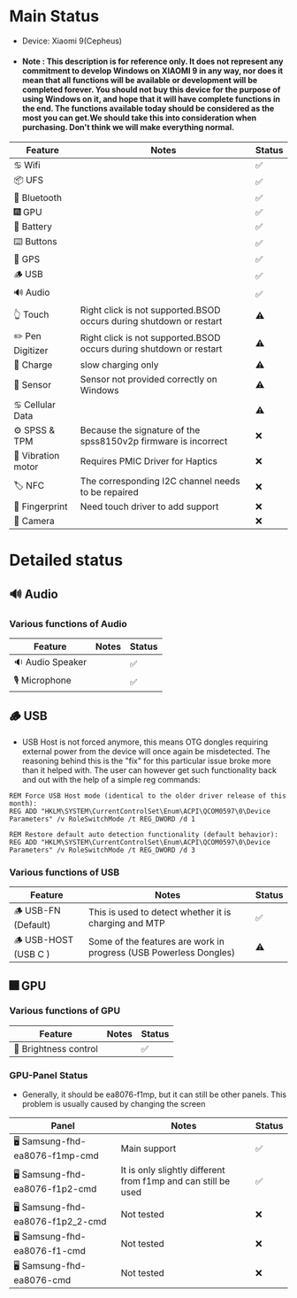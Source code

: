 # Main Status
- Device: Xiaomi 9(Cepheus)
- #### Note : This description is for reference only. It does not represent any commitment to develop Windows on XIAOMI 9 in any way, nor does it mean that all functions will be available or development will be completed forever. You should not buy this device for the purpose of using Windows on it, and hope that it will have complete functions in the end. The functions available today should be considered as the most you can get.We should take this into consideration when purchasing. Don't think we will make everything normal.

| Feature                | Notes                                                                                   | Status         |
|------------------------|-----------------------------------------------------------------------------------------|----------------|
| ♋ Wifi                |                                                                                         | ✅            |
| 📦 UFS                 |                                                                                         | ✅            |
| 🔵 Bluetooth           |                                                                                         | ✅            |
| 🎆 GPU                 |                                                                                         | ✅            |
| 🔋 Battery             |                                                                                         | ✅            |
| ⌨️ Buttons             |                                                                                         | ✅            |
| 📌 GPS                 |                                                                                         | ✅            |
| 🪵 USB                 |                                                                                         | ✅            |
| 🔊 Audio               |                                                                                         | ✅            |
| 👆 Touch               | Right click is not supported.BSOD occurs during shutdown or restart                     | ⚠️            |
| ✏️ Pen Digitizer       | Right click is not supported.BSOD occurs during shutdown or restart                     | ⚠️            |
| 🔌 Charge              | slow charging only                                                                      | ⚠️            |
| 🧭 Sensor              | Sensor not provided correctly on Windows                                                | ⚠️            |
| ♋ Cellular Data       |                                                                                         | ⚠️            |
| ⚙️ SPSS & TPM          | Because the signature of the spss8150v2p firmware is incorrect                          | ❌            |
| 📳 Vibration motor     | Requires PMIC Driver for Haptics                                                        | ❌            |
| 🏷️ NFC                 | The corresponding I2C channel needs to be repaired                                      | ❌            |
| 🧬 Fingerprint         | Need touch driver to add support                                                        | ❌            |
| 📸 Camera              |                                                                                         | ❌            |

# Detailed status

## 🔊 Audio
### Various functions of Audio
| Feature                | Notes                                                                                   | Status         |
|------------------------|-----------------------------------------------------------------------------------------|----------------|
| 🔉 Audio Speaker       |                                                                                         | ✅            |
| 🎙️ Microphone          |                                                                                         | ✅            |

## 🪵 USB
*  USB Host is not forced anymore, this means OTG dongles requiring external power from the device will once again be misdetected. The reasoning behind this is the "fix" for this particular issue broke more than it helped with. The user can however get such functionality back and out with the help of a simple reg commands:
```batch
REM Force USB Host mode (identical to the older driver release of this month):
REG ADD "HKLM\SYSTEM\CurrentControlSet\Enum\ACPI\QCOM0597\0\Device Parameters" /v RoleSwitchMode /t REG_DWORD /d 1
```
```batch
REM Restore default auto detection functionality (default behavior):
REG ADD "HKLM\SYSTEM\CurrentControlSet\Enum\ACPI\QCOM0597\0\Device Parameters" /v RoleSwitchMode /t REG_DWORD /d 3
```

### Various functions of USB
| Feature                | Notes                                                                                   | Status         |
|------------------------|-----------------------------------------------------------------------------------------|----------------|
| 🪵 USB-FN   (Default)  | This is used to detect whether it is charging and MTP	                               | ✅            |
| 🪵 USB-HOST (USB C )   | Some of the features are work in progress (USB Powerless Dongles)                       | ⚠️            |


## 🎆 GPU 
### Various functions of GPU
| Feature                | Notes                                                                                   | Status         |
|------------------------|-----------------------------------------------------------------------------------------|----------------|
| 📲 Brightness control  |                                                                                         | ✅            |

### GPU-Panel Status
* Generally, it should be ea8076-f1mp, but it can still be other panels. This problem is usually caused by changing the screen

| Panel                          | Notes                                                                                   | Status         |
|---------------------------------|----------------------------------------------------------------------------------------|----------------|
| 🖥️ Samsung-fhd-ea8076-f1mp-cmd  | Main support                                                                            | ✅            |
| 🖥️ Samsung-fhd-ea8076-f1p2-cmd  | It is only slightly different from f1mp and can still be used                           | ✅            |
| 🖥️ Samsung-fhd-ea8076-f1p2_2-cmd| Not tested                                                                              | ❌            |
| 🖥️ Samsung-fhd-ea8076-f1-cmd    | Not tested                                                                              | ❌            |
| 🖥️ Samsung-fhd-ea8076-cmd       | Not tested                                                                              | ❌            |